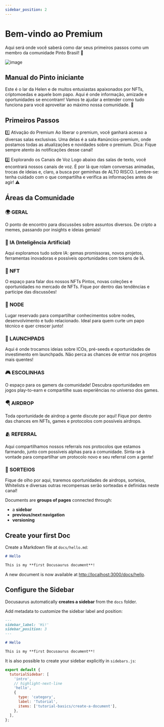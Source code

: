 ```yaml
---
sidebar_position: 2
---
```


# Bem-vindo ao Premium
Aqui será onde você saberá como dar seus primeiros passos como um membro da comunidade Pinto Brasil! 🐥

![image](https://github.com/user-attachments/assets/d8ccee03-08fe-46f6-aa49-71053703d803)


## Manual do Pinto iniciante

Este é o lar da Helen e de muitos entusiastas apaixonados por NFTs, criptomoedas e aquele bom papo. Aqui é onde informação, amizade e oportunidades se encontram! Vamos te ajudar a entender como tudo funciona para você aproveitar ao máximo nossa comunidade. 🚀

## Primeiros Passos


1️⃣ Ativação do Premium
Ao liberar o premium, você ganhará acesso a diversas salas exclusivas. Uma delas é a sala #anúncios-premium, onde postamos todas as atualizações e novidades sobre o premium. Dica: Fique sempre atento às notificações desse canal!

2️⃣ Explorando os Canais de Voz
Logo abaixo das salas de texto, você encontrará nossos canais de voz. É por lá que rolam conversas animadas, trocas de ideias e, claro, a busca por geminhas de ALTO RISCO. Lembre-se: tenha cuidado com o que compartilha e verifica as informações antes de agir! ⚠️

## Áreas da Comunidade

### 🌍 **GERAL**  
O ponto de encontro para discussões sobre assuntos diversos. De cripto a memes, passando por insights e ideias geniais!

### 🤖 **IA (Inteligência Artificial)**  
Aqui exploramos tudo sobre IA: gemas promissoras, novos projetos, ferramentas inovadoras e possíveis oportunidades com tokens de IA.

### 🎨 **NFT**  
O espaço para falar dos nossos NFTs Pintos, novas coleções e oportunidades no mercado de NFTs. Fique por dentro das tendências e participe das discussões!

### 🔗 **NODE**  
Lugar reservado para compartilhar conhecimentos sobre nodes, desenvolvimento e tudo relacionado. Ideal para quem curte um papo técnico e quer crescer junto!

### 🚀 **LAUNCHPADS**  
Aqui é onde trocamos ideias sobre ICOs, pré-seeds e oportunidades de investimento em launchpads. Não perca as chances de entrar nos projetos mais quentes!

### 🎮 **ESCOLINHAS**  
O espaço para os gamers da comunidade! Descubra oportunidades em jogos play-to-earn e compartilhe suas experiências no universo dos games.

### 🪂 **AIRDROP**  
Toda oportunidade de airdrop a gente discute por aqui! Fique por dentro das chances em NFTs, games e protocolos com possíveis airdrops.

### 🫂 **REFERRAL**  
Aqui compartilhamos nossos referrals nos protocolos que estamos farmando, junto com possíveis alphas para a comunidade. Sinta-se à vontade para compartilhar um protocolo novo e seu referral com a gente!

### 🎁 **SORTEIOS**  
Fique de olho por aqui, traremos oportunidades de airdrops, sorteios, Whitelists e diversas outras recompensas serão sorteadas e definidas neste canal!

Documents are **groups of pages** connected through:


- a **sidebar**
- **previous/next navigation**
- **versioning**

## Create your first Doc

Create a Markdown file at `docs/hello.md`:

```md title="docs/hello.md"
# Hello

This is my **first Docusaurus document**!
```

A new document is now available at [http://localhost:3000/docs/hello](http://localhost:3000/docs/hello).

## Configure the Sidebar

Docusaurus automatically **creates a sidebar** from the `docs` folder.

Add metadata to customize the sidebar label and position:

```md title="docs/hello.md" {1-4}
---
sidebar_label: 'Hi!'
sidebar_position: 3
---

# Hello

This is my **first Docusaurus document**!
```

It is also possible to create your sidebar explicitly in `sidebars.js`:

```js title="sidebars.js"
export default {
  tutorialSidebar: [
    'intro',
    // highlight-next-line
    'hello',
    {
      type: 'category',
      label: 'Tutorial',
      items: ['tutorial-basics/create-a-document'],
    },
  ],
};
```
